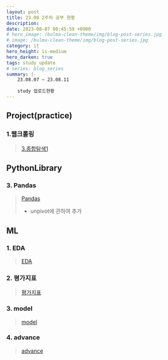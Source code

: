 ```yaml
---
layout: post
title: 23.08 2주차 공부 현황
description: 
date: 2023-08-07 00:45:59 +0900
# hero_image: /bulma-clean-theme/img/blog-post-series.jpg
# image: /bulma-clean-theme/img/blog-post-series.jpg
category: it
hero_height: is-medium
hero_darken: true
tags: study update
# series: blog_series
summary: |-
    23.08.07 ~ 23.08.11
    
    study 업로드현황
---
```

## Project(practice)

### 1.웹크롤링
> [3.종합탐색1](/project_practice/crawling/3_종합탐색1) 

## PythonLibrary

### 3. Pandas
> [Pandas](/study/pythonLibrary/3_Pandas)  
> * unpivot에 관하여 추가

## ML

### 1. EDA
> [EDA](/study/ML/1_EDA)  

### 2. 평가지표
> [평가지표](/study/ML/2_평가지표)  

### 3. model
> [model](/study/ML/3_model)  

### 4. advance
> [advance](/study/ML/4_advance)  
